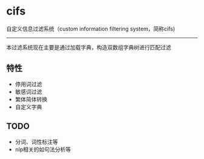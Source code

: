 # cifs
 自定义信息过滤系统（custom information filtering system，简称cifs)

----
本过滤系统现在主要是通过加载字典，构造双数组字典树进行匹配过滤
## 特性
- 停用词过滤
- 敏感词过滤
- 繁体简体转换
- 自定义字典

## TODO
- 分词、词性标注等
- nlp相关的如句法分析等

